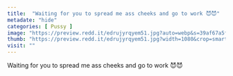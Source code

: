 ```yaml
---
title:  "Waiting for you to spread me ass cheeks and go to work 😈😈"
metadate: "hide"
categories: [ Pussy ]
image: "https://preview.redd.it/edrujyrqyem51.jpg?auto=webp&s=39af67a5f30efe403ae92887f53f26d4db672c75"
thumb: "https://preview.redd.it/edrujyrqyem51.jpg?width=1080&crop=smart&auto=webp&s=9cd851ac9b5f2c62cfd26f50d2434ef6d2abae52"
visit: ""
---
```

Waiting for you to spread me ass cheeks and go to work 😈😈
